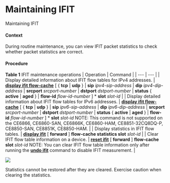 Maintaining IFIT
================

Maintaining IFIT

#### Context

During routine maintenance, you can view IFIT packet statistics to check whether packet statistics are correct.


#### Procedure

**Table 1** IFIT maintenance operations
| Operation | Command |
| --- | --- |
| Display detailed information about IFIT flow tables for IPv4 addresses. | [**display ifit flow-cache**](cmdqueryname=display+ifit+flow-cache) [ { **tcp** | **udp** } | **sip** *ipv4-sip-address* | **dip** *ipv4-dip-address* | **srcport** *srcport-number* | **dstport** *dstport-number* | **status** { **active** | **aged** } | **flow-id** *flow-id-number* ] \* **slot** *slot-id* |
| Display detailed information about IFIT flow tables for IPv6 addresses. | [**display ifit flow-cache**](cmdqueryname=display+ifit+flow-cache) [ { **tcp** | **udp** } | **sip** *ipv6-sip-address* | **dip** *ipv6-dip-address* | **srcport** *srcport-number* | **dstport** *dstport-number* | **status** { **active** | **aged** } | **flow-id** *flow-id-number* ] \* **slot** *slot-id*  NOTE:  This command is not supported on the CE6866, CE6860-SAN, CE6866K, CE6860-HAM, CE8851-32CQ8DQ-P, CE8850-SAN, CE8851K, CE8850-HAM. |
| Display statistics in IFIT flow tables. | [**display ifit**](cmdqueryname=display+ifit) [ **forward** ] **flow-cache statistics slot** *slot-id* |
| Clear IFIT flow table information on a device. | [**reset ifit**](cmdqueryname=reset+ifit) [ **forward** ] **flow-cache slot** *slot-id*  NOTE:  You can clear IFIT flow table information only after running the [**undo ifit**](cmdqueryname=undo+ifit) command to disable IFIT measurement. |


![](public_sys-resources/notice_3.0-en-us.png) 

Statistics cannot be restored after they are cleared. Exercise caution when clearing the statistics.